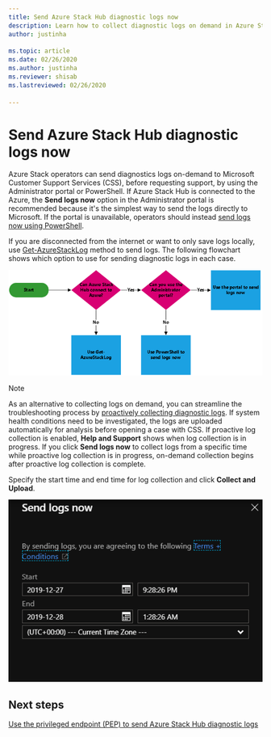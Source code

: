 ```yaml
---
title: Send Azure Stack Hub diagnostic logs now 
description: Learn how to collect diagnostic logs on demand in Azure Stack Hub using the Administrator portal or a PowerShell script.
author: justinha

ms.topic: article
ms.date: 02/26/2020
ms.author: justinha
ms.reviewer: shisab
ms.lastreviewed: 02/26/2020

---
```

# Send Azure Stack Hub diagnostic logs now

Azure Stack operators can send diagnostics logs on-demand to Microsoft Customer Support Services (CSS), before requesting support, by using the Administrator portal or PowerShell. If Azure Stack Hub is connected to the Azure, the **Send logs now** option in the Administrator portal is recommended because it's the simplest way to send the logs directly to Microsoft. If the portal is unavailable, operators should instead [send logs now using PowerShell](azure-stack-configure-on-demand-diagnostic-log-collection-powershell-tzl.md). 

If you are disconnected from the internet or want to only save logs locally, use [Get-AzureStackLog](azure-stack-get-azurestacklog.md) method to send logs. The following flowchart shows which option to use for sending diagnostic logs in each case. 

![Flowchart shows how to send logs now to Microsoft](media/azure-stack-help-and-support/send-logs-now-flowchart.png)

>[!NOTE]
>As an alternative to collecting logs on demand, you can streamline the troubleshooting process by [proactively collecting diagnostic logs](azure-stack-configure-automatic-diagnostic-log-collection-tzl.md). If system health conditions need to be investigated, the logs are uploaded automatically for analysis before opening a case with CSS. If proactive log collection is enabled, **Help and Support** shows when log collection is in progress. If you click **Send logs now** to collect logs from a specific time while proactive log collection is in progress, on-demand collection begins after proactive log collection is complete.

Specify the start time and end time for log collection and click **Collect and Upload**. 

![Screenshot of option to Send logs now](media/azure-stack-help-and-support/send-logs-now.png)

## Next steps

[Use the privileged endpoint (PEP) to send Azure Stack Hub diagnostic logs](azure-stack-get-azurestacklog.md)
